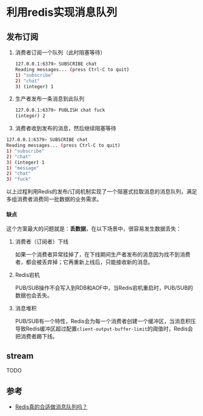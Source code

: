 # 利用redis实现消息队列



## 发布订阅

1. 消费者订阅一个队列（此时阻塞等待）

   ```sh
   127.0.0.1:6379> SUBSCRIBE chat
   Reading messages... (press Ctrl-C to quit)
   1) "subscribe"
   2) "chat"
   3) (integer) 1
   ```

2. 生产者发布一条消息到此队列

   ```sh
   127.0.0.1:6379> PUBLISH chat fuck
   (integer) 2
   ```

3.  消费者收到发布的消息，然后继续阻塞等待

   ```sh
   127.0.0.1:6379> SUBSCRIBE chat
   Reading messages... (press Ctrl-C to quit)
   1) "subscribe"
   2) "chat"
   3) (integer) 1
   1) "message"
   2) "chat"
   3) "fuck"
   ```

以上过程利用Redis的发布/订阅机制实现了一个阻塞式拉取消息的消息队列，满足多组消费者消费同一批数据的业务需求。

#### 缺点

这个方案最大的问题就是：**丢数据**，在以下场景中，很容易发生数据丢失：

1. 消费者（订阅者）下线

   如果一个消费者异常挂掉了，在下线期间生产者发布的消息因为找不到消费者，都会被丢弃掉；它再重新上线后，只能接收新的消息。

2. Redis宕机

   PUB/SUB操作不会写入到RDB和AOF中，当Redis宕机重启时，PUB/SUB的数据也会丢失。

3. 消息堆积

   PUB/SUB有一个特性，Redis会为每一个消费者创建一个缓冲区，当消息积压导致Redis缓冲区超过配置`client-output-buffer-limit`的阈值时，Redis会把消费者踢下线。



## stream

TODO



## 参考

- [Redis真的合适做消息队列吗？](https://mp.weixin.qq.com/s/KQcydvhkHMjuIekJ-DxIZw)

